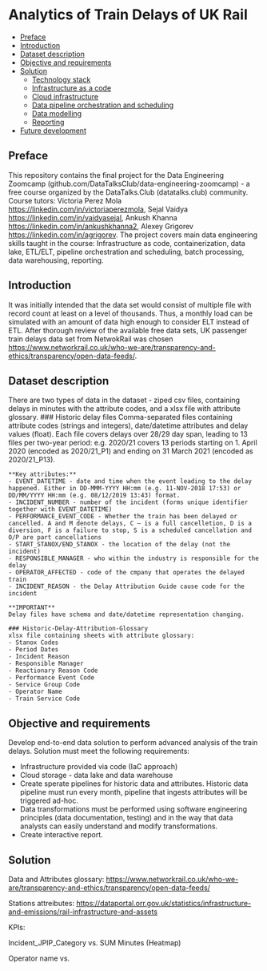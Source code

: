# Analytics of Train Delays of UK Rail

- [Preface](#preface)
- [Introduction](#introduction)
- [Dataset description](#dataset-description)
- [Objective and requirements](#objective-requirements)
- [Solution](#solutiob)
    - [Technology stack](#technologies)
    - [Infrastructure as a code](#iac)
    - [Cloud infrastructure](#cloud)
    - [Data pipeline orchestration and scheduling](#orchestration)
    - [Data modelling](#datamodelling)
    - [Reporting](#report)
- [Future development](#todo)

## Preface
This repository contains the final project for the Data Engineering Zoomcamp (github.com/DataTalksClub/data-engineering-zoomcamp) - a free course organized by the DataTalks.Club (datatalks.club) community.
Course tutors: Victoria Perez Mola https://linkedin.com/in/victoriaperezmola, Sejal Vaidya https://linkedin.com/in/vaidyasejal, Ankush Khanna https://linkedin.com/in/ankushkhanna2, Alexey Grigorev https://linkedin.com/in/agrigorev. The project covers main data engineering skills taught in the course: Infrastructure as code, containerization, data lake, ETL/ELT, pipeline orchestration and scheduling, batch processing, data warehousing, reporting.

## Introduction
It was initially intended that the data set would consist of multiple file with record count at least on a level of thousands. Thus, a monthly load can be simulated with an amount of data high enough to consider ELT instead of ETL. After thorough review of the available free data sets, UK passenger train delays data set from NetwokRail was chosen https://www.networkrail.co.uk/who-we-are/transparency-and-ethics/transparency/open-data-feeds/.

## Dataset description
There are two types of data in the dataset - ziped csv files, containing delays in minutes with the attribute codes, and a xlsx file with attribute glossary.
    ### Historic delay files
    Comma-separated files containing attribute codes (strings and integers), date/datetime attributes and delay values (float). Each file covers delays over 28/29 day span, leading to 13 files per two-year period: e.g. 2020/21 covers 13 periods starting on 1. April 2020 (encoded as 2020/21_P1) and ending on 31 March 2021 (encoded as 2020/21_P13).

    **Key attributes:**
    - EVENT_DATETIME - date and time when the event leading to the delay happened. Either in DD-MMM-YYYY HH:mm (e.g. 11-NOV-2018 17:53) or DD/MM/YYYY HH:mm (e.g. 08/12/2019 13:43) format.
    - INCIDENT_NUMBER - number of the incident (forms unique identifier together with EVENT_DATETIME)
    - PERFORMANCE_EVENT_CODE - Whether the train has been delayed or cancelled. A and M denote delays, C – is a full cancelletion, D is a diversion, F is a failure to stop, S is a scheduled cancellation and O/P are part cancellations
    - START_STANOX/END_STANOX - the location of the delay (not the incident)
    - RESPONSIBLE_MANAGER - who within the industry is responsible for the delay
    - OPERATOR_AFFECTED - code of the cmpany that operates the delayed train
    - INCIDENT_REASON - the Delay Attribution Guide cause code for the incident

    **IMPORTANT** 
    Delay files have schema and date/datetime representation changing.

    ### Historic-Delay-Attribution-Glossary
    xlsx file containing sheets with attribute glossary:
    - Stanox Codes
    - Period Dates
    - Incident Reason
    - Responsible Manager
    - Reactionary Reason Code
    - Performance Event Code
    - Service Group Code
    - Operator Name
    - Train Service Code

## Objective and requirements
Develop end-to-end data solution to perform advanced analysis of the train delays. Solution must meet the following requirements:
- Infrastructure provided via code (IaC approach)
- Cloud storage - data lake and data warehouse
- Create sperate pipelines for historic data and attributes. Historic data pipeline must run every month, pipeline that ingests attributes will be triggered ad-hoc.
- Data transformations must be performed using software engineering principles (data documentation, testing) and in the way that data analysts can easily understand and modify transformations.
- Create interactive report.

## Solution


Data and Attributes glossary:
https://www.networkrail.co.uk/who-we-are/transparency-and-ethics/transparency/open-data-feeds/

Stations attreibutes:
https://dataportal.orr.gov.uk/statistics/infrastructure-and-emissions/rail-infrastructure-and-assets

KPIs:

Incident_JPIP_Category vs. SUM Minutes (Heatmap)
 
Operator name vs. 

